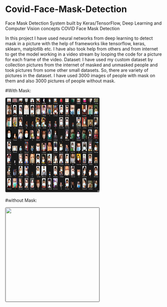 # Covid-Face-Mask-Detection
Face Mask Detection System built by Keras/TensorFlow, Deep Learning and Computer Vision concepts
COVID Face Mask Detection

In this project I have used neural networks from deep learning to detect mask in a picture with the help of frameworks like tensorflow, keras, sklearn, matplotlib etc.
I have also took help from others and from internet to get the model working in a video stream by looping the code for a picture for each frame of the video.
Dataset:
I have used my custom dataset by collection pictures from the 
internet of masked and unmasked people and took pictures from 
some other small datasets. So, there are variety of pictures in the 
dataset.
I have used 3000 images of people with mask on them and also
3000 pictures of people without mask.

#With Mask:



<img src="mask image.png" height="300" width="300" style="border-radius:3px;border:solid 1px #666" />


#without Mask:



<img src="without mask image.png" height="300" width="300" style="border-radius:3px;border:solid 1px #666" />
